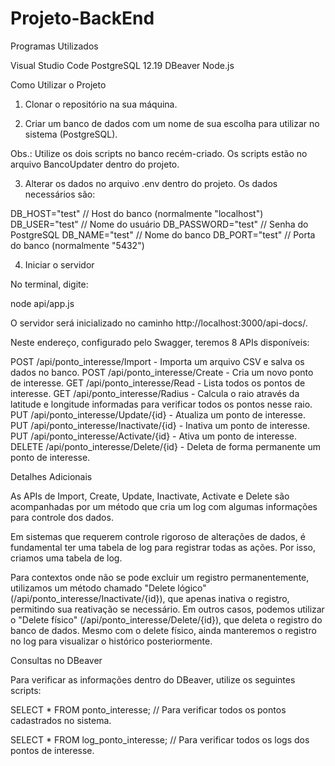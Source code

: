 # Projeto-BackEnd

Programas Utilizados

Visual Studio Code
PostgreSQL 12.19
DBeaver
Node.js

Como Utilizar o Projeto
1. Clonar o repositório na sua máquina.

2. Criar um banco de dados com um nome de sua escolha para utilizar no sistema (PostgreSQL).

Obs.: Utilize os dois scripts no banco recém-criado. Os scripts estão no arquivo BancoUpdater dentro do projeto.

3. Alterar os dados no arquivo .env dentro do projeto. Os dados necessários são:

DB_HOST="test" // Host do banco (normalmente "localhost")
DB_USER="test" // Nome do usuário
DB_PASSWORD="test" // Senha do PostgreSQL
DB_NAME="test" // Nome do banco
DB_PORT="test" // Porta do banco (normalmente "5432")

4. Iniciar o servidor

No terminal, digite:

node api/app.js

O servidor será inicializado no caminho http://localhost:3000/api-docs/.

Neste endereço, configurado pelo Swagger, teremos 8 APIs disponíveis:

POST /api/ponto_interesse/Import - Importa um arquivo CSV e salva os dados no banco.
POST /api/ponto_interesse/Create - Cria um novo ponto de interesse.
GET /api/ponto_interesse/Read - Lista todos os pontos de interesse.
GET /api/ponto_interesse/Radius - Calcula o raio através da latitude e longitude informadas para verificar todos os pontos nesse raio.
PUT /api/ponto_interesse/Update/{id} - Atualiza um ponto de interesse.
PUT /api/ponto_interesse/Inactivate/{id} - Inativa um ponto de interesse.
PUT /api/ponto_interesse/Activate/{id} - Ativa um ponto de interesse.
DELETE /api/ponto_interesse/Delete/{id} - Deleta de forma permanente um ponto de interesse.

Detalhes Adicionais

As APIs de Import, Create, Update, Inactivate, Activate e Delete são acompanhadas por um método que cria um log com algumas informações para controle dos dados.

Em sistemas que requerem controle rigoroso de alterações de dados, é fundamental ter uma tabela de log para registrar todas as ações. Por isso, criamos uma tabela de log.

Para contextos onde não se pode excluir um registro permanentemente, utilizamos um método chamado "Delete lógico" (/api/ponto_interesse/Inactivate/{id}), que apenas inativa o registro, permitindo sua reativação se necessário. Em outros casos, podemos utilizar o "Delete físico" (/api/ponto_interesse/Delete/{id}), que deleta o registro do banco de dados. Mesmo com o delete físico, ainda manteremos o registro no log para visualizar o histórico posteriormente.

Consultas no DBeaver

Para verificar as informações dentro do DBeaver, utilize os seguintes scripts:

SELECT * FROM ponto_interesse;  // Para verificar todos os pontos cadastrados no sistema.

SELECT * FROM log_ponto_interesse;  // Para verificar todos os logs dos pontos de interesse.